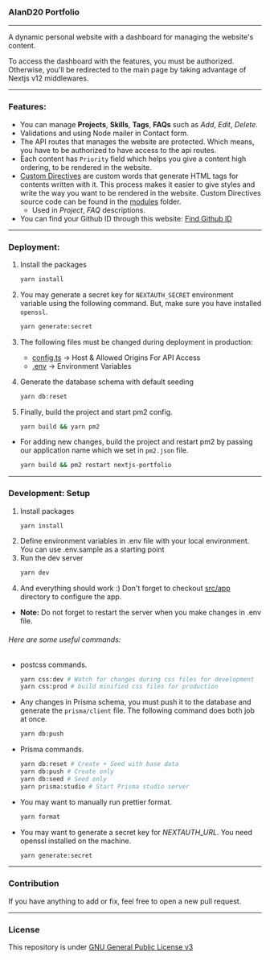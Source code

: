 ### AlanD20 Portfolio

---
A dynamic personal website with a dashboard for managing the website's content.

To access the dashboard with the features, you must be authorized. Otherwise, you'll be redirected to the main page by taking advantage of Nextjs v12 middlewares.

---

### Features:

- You can manage **Projects**, **Skills**, **Tags**, **FAQs** such as _Add_, _Edit_, _Delete_.
- Validations and using Node mailer in Contact form.
- The API routes that manages the website are protected. Which means, you have to be authorized to have access to the api routes.
- Each content has `Priority` field which helps you give a content high ordering, to be rendered in the website.
- [Custom Directives](src/modules/CustomDirectives/README.md) are custom words that generate HTML tags for contents written with it. This process makes it easier to give styles and write the way you want to be rendered in the website. Custom Directives source code can be found in the [modules](src/modules/CustomDirectives/) folder.
  - Used in _Project_, _FAQ_ descriptions.
- You can find your Github ID through this website: [Find Github ID](http://caius.github.io/github_id/)
---

### Deployment:

1. Install the packages
    ```bash
    yarn install
    ```

2. You may generate a secret key for `NEXTAUTH_SECRET` environment variable using the following command. But, make sure you have installed `openssl`.
    ```bash
    yarn generate:secret
    ```

3. The following files must be changed during deployment in production:

    - [config.ts](src/app/config.ts) -> Host & Allowed Origins For API Access
    - [.env](.env) -> Environment Variables

4. Generate the database schema with default seeding
    ```bash
    yarn db:reset
    ```

5. Finally, build the project and start pm2 config.
    ```bash
    yarn build && yarn pm2
    ```

- For adding new changes, build the project and restart pm2 by passing our application name which we set in `pm2.json` file.
    ```bash
    yarn build && pm2 restart nextjs-portfolio
    ```

---

### Development: Setup

1. Install packages
    ```bash
    yarn install
    ```
2. Define environment variables in .env file with your local environment. You can use .env.sample as a starting point
3. Run the dev server
    ```bash
    yarn dev
    ```
4. And everything should work :) Don't forget to checkout [src/app](/src/app/) directory to configure the app.

- **Note:** Do not forget to restart the server when you make changes in .env file.

###### Here are some useful commands:

- postcss commands.
  ```bash
  yarn css:dev # Watch for changes during css files for development
  yarn css:prod # build minified css files for production
  ```
- Any changes in Prisma schema, you must push it to the database and generate the `prisma/client` file. The following command does both job at once.
    ```bash
    yarn db:push
    ```
- Prisma commands.
    ```bash
    yarn db:reset # Create + Seed with base data
    yarn db:push # Create only
    yarn db:seed # Seed only
    yarn prisma:studio # Start Prisma studio server
    ```
- You may want to manually run prettier format.
    ```bash
    yarn format
    ```
- You may want to generate a secret key for *NEXTAUTH_URL*. You need openssl installed on the machine.
    ```bash
    yarn generate:secret
    ```

---
### Contribution

If you have anything to add or fix, feel free to open a new pull request.

---
### License

This repository is under [GNU General Public License v3](LICENSE)
